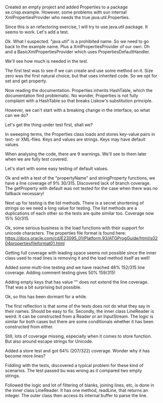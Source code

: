 
Created an empty project and added Properties to a package se.crisp.example. 
However, some problems with sun internal XmlPropertiesProvider who needs the true java.util.Properties.

Since this is an refactoring exercise, I will try to use java.util package. It seems to work. Let's add a test.

Ok. What I suspected. "java.util" is a prohibited name. So we need to go back to the example name.
Plus a XmlPropertiesProvider of our own. Oh and a BasicXmlPropertiesProvider which uses PropertiesDefaultHandler.

We'll see how much is needed in the test.

The first test was to see if we can create and use some method on it. Size zero was the first natural choice,
but that uses inherited code. So we opt for set and get property.

Now reading the documentation. Properties inherits HashTable, which the documentation find problematic.
No wonder, Properties is not fully complaint with a HashTable so that breaks Liskow's substitution principle.

However, we can't start with a breaking change in the interface, so what can we do? 

Let's get the thing under test first, shall we?

In sweeping terms, the Properties class loads and stores key-value pairs in text- or XML-files. Keys and values
are strings. Keys may have default values.

When analysing the code, there are 9 warnings. We'll see to them later when we are fully test covered.

Let's start with some easy testing of default values.

Ok and with a test of the "propertyName" and stringProperty functions, we have a line coverage of 9% 30/315.
Discovered lack of branch coverage. The getProperty with default was not tested for the case when there was
no fallback necessary!

Next up for testing is the list methods. There is a secret shortening of strings so we need a long value for testing.
The list methods are a duplications of each other so the tests are quite similar too. Coverage now 15% 50/315.

Ok, some serious business is the load functions with their support for unicode characters. The properties file format 
is found here: https://docs.oracle.com/cd/E23095_01/Platform.93/ATGProgGuide/html/s0204propertiesfileformat01.html

Getting full coverage with leading space seems not possible since the inner class used to read lines is removing
it and the load method itself as well! 

Added some multi-line testing and we have reached 48% 152/315 line coverage. Adding comment testing gives 50% 159/315!

Adding empty keys that has value "" does not extend the line coverage. That was a bit surprising but possible.

Ok, so this has been dormant for a while.

The first reflection is that some of the tests does not do what they say in their names. Should be easy to fix.
Secondly, the inner class LineReader is weird. It can be constructed from a Reader or an InputStream. The logic
is similar for both cases but there are some conditionals whether it has been constructed from either.

Still, lots of coverage missing, especially when it comes to store function. But also around escape strings for
Unicode.

Added a store test and got 64% (207/322) coverage. Wonder why it has become more lines?

Fiddling with the tests, discovered a typical problem for these kind of scenarios. The test passed bu was wrong
as it compared two empty strings.

Followed the logic and lot of filtering of blanks, joining lines, etc, is done in the inner class LineReader. 
It has one method, readLine, that returns an integer. The outer class then access its internal buffer to parse
the line.